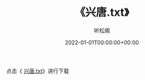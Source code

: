 ﻿---
title:  《兴唐.txt》
date:   2022-01-01T00:00:00+00:00
author: 听松阁
layout: post
permalink: /兴唐/
categories: 小说
tags: [小说]
---

点击《 [兴唐.txt](http://img.660000.xyz/bookstukust/book/bntxt/10/兴唐.txt)》进行下载